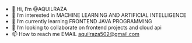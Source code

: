 - 👋 Hi, I’m @AQUILRAZA
- 👀 I’m interested in MACHINE LEARNING AND ARTIFICIAL INTELLIGENCE
- 🌱 I’m currently learning  FRONTEND  JAVA PROGRAMMING
- 💞️ I’m looking to collaborate on frontend projects and cloud api
- 📫 How to reach me EMAIL aquilraza502@gmail.com

<!---
AQUIL01/AQUIL01 is a ✨ special ✨ repository because its `README.md` (this file) appears on your GitHub profile.
You can click the Preview link to take a look at your changes.
--->
